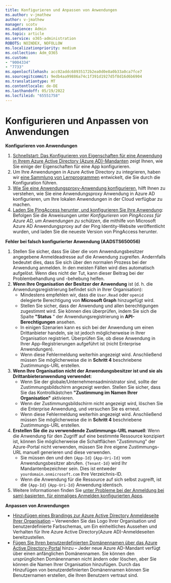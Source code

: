 ```yaml
---
title: Konfigurieren und Anpassen von Anwendungen
ms.author: v-jmathew
author: v-jmathew
manager: scotv
ms.audience: Admin
ms.topic: article
ms.service: o365-administration
ROBOTS: NOINDEX, NOFOLLOW
ms.localizationpriority: medium
ms.collection: Adm_O365
ms.custom:
- "9004334"
- "7733"
ms.openlocfilehash: acc02addc68935172b2ea0d0e8a0b33a0ca7fce7
ms.sourcegitcommit: 9edb4aa99886a74c1f391d1927d5f8d16d6b6904
ms.translationtype: MT
ms.contentlocale: de-DE
ms.lasthandoff: 05/19/2022
ms.locfileid: "65551758"
---
```

# <a name="configure-and-customize-applications"></a>Konfigurieren und Anpassen von Anwendungen

**Konfigurieren von Anwendungen**

1. [Schnellstart: Das Konfigurieren von Eigenschaften für eine Anwendung in Ihrem Azure Active Directory (Azure AD)-Mandanten](https://docs.microsoft.com/azure/active-directory/manage-apps/add-application-portal-configure) zeigt Ihnen, wie Sie einige der Eigenschaften für eine App konfigurieren.
2. Um Ihre Anwendungen in Azure Active Directory zu integrieren, haben wir [eine Sammlung von Lernprogrammen](https://docs.microsoft.com/azure/active-directory/saas-apps/tutorial-list) entwickelt, die Sie durch die Konfiguration führen.
3. [Wie Sie eine Anwendungsproxy-Anwendung konfigurieren](https://docs.microsoft.com/azure/active-directory/manage-apps/application-proxy-config-how-to), hilft Ihnen zu verstehen, wie Sie eine Anwendungsproxy Anwendung in Azure AD konfigurieren, um Ihre lokalen Anwendungen in der Cloud verfügbar zu machen.
4. [Laden Sie PingAccess herunter, und konfigurieren Sie Ihre Anwendung](https://docs.pingidentity.com/bundle/pingaccess-43/page/agents/azure/pa_c_PAAzureSolutionOverview.html): Befolgen Sie die Anweisungen unter *Konfigurieren von PingAccess für Azure AD, um Anwendungen zu schützen*, die mithilfe von Microsoft Azure AD Anwendungsproxy auf der Ping Identity-Website veröffentlicht wurden, und laden Sie die neueste Version von PingAccess herunter.

**Fehler bei falsch konfigurierter Anwendung (AADSTS650056)**

1. Stellen Sie sicher, dass Sie über die vom Anwendungsbesitzer angegebene Anmeldeadresse auf die Anwendung zugreifen. Andernfalls bedeutet dies, dass Sie sich über den normalen Prozess bei der Anwendung anmelden. In den meisten Fällen wird dies automatisch aufgelöst. Wenn dies nicht der Tut, kann dieser Beitrag bei der Problembehandlung und -behebung helfen.
2. **Wenn Ihre Organisation der Besitzer der Anwendung** ist (d. h. die Anwendungsregistrierung befindet sich in Ihrer Organisation):
    - Mindestens empfehlen wir, dass die `User.Read` oder `openid` delegierte Berechtigung von **Microsoft Graph** hinzugefügt wird.
    - Stellen Sie sicher, dass der Anwendung und allen berechtigungen zugestimmt wird. Sie können dies überprüfen, indem Sie sich die Spalte **"Status** " der Anwendungsregistrierung in **API-Berechtigungen** ansehen.
    - In einigen Szenarien kann es sich bei der Anwendung um einen Drittanbieter handeln, sie ist jedoch möglicherweise in Ihrer Organisation registriert. Überprüfen Sie, ob diese Anwendung in Ihrer App-Registrierungen aufgeführt ist (nicht Enterprise Anwendungen).
    - Wenn diese Fehlermeldung weiterhin angezeigt wird. Anschließend müssen Sie möglicherweise die in **Schritt 4** beschriebene Zustimmungs-URL erstellen.
3. **Wenn Ihre Organisation nicht der Anwendungsbesitzer ist und sie als Drittanbieteranwendung verwendet**:
    - Wenn Sie der globale/Unternehmensadministrator sind, sollte der Zustimmungsbildschirm angezeigt werden. Stellen Sie sicher, dass Sie das Kontrollkästchen **"Zustimmung im Namen Ihrer Organisation"** aktivieren.
    - Wenn der Zustimmungsbildschirm nicht angezeigt wird, löschen Sie die Enterprise Anwendung, und versuchen Sie es erneut.
    - Wenn diese Fehlermeldung weiterhin angezeigt wird. Anschließend müssen Sie möglicherweise die in **Schritt 4** beschriebene Zustimmungs-URL erstellen.
4. **Erstellen Sie die zu verwendende Zustimmungs-URL manuell**: Wenn die Anwendung für den Zugriff auf eine bestimmte Ressource konzipiert ist, können Sie möglicherweise die Schaltflächen "Zustimmung" der Azure-Portal nicht verwenden, müssen Sie ihre eigene Zustimmungs-URL manuell generieren und diese verwenden.
    - Sie müssen den und den `{App-Id}` `{App-Uri-Id}` vom Anwendungsbesitzer abrufen. `{Tenant-Id}` wird Ihr Mandantenbezeichner sein. Dies ist entweder `yourdomain.onmicrosoft.com` Ihre Verzeichnis-ID.
    - Wenn die Anwendung für die Ressource auf sich selbst zugreift, ist die `{App-Id}` `{App-Uri-Id}` Anwendung identisch.
5. Weitere Informationen finden Sie [unter Probleme bei der Anmeldung bei saml-basierten, für einmaliges Anmelden konfigurierten Apps](https://docs.microsoft.com/azure/active-directory/manage-apps/application-sign-in-problem-federated-sso-gallery#misconfigured-application).

**Anpassen von Anwendungen**

- [Hinzufügen eines Brandings zur Azure Active Directory Anmeldeseite Ihrer Organisation](https://docs.microsoft.com/azure/active-directory/fundamentals/customize-branding) – Verwenden Sie das Logo Ihrer Organisation und benutzerdefinierte Farbschemas, um Ein einheitliches Aussehen und Verhalten für Ihre Azure Active Directory(Azure AD)-Anmeldeseiten bereitzustellen.
- [Fügen Sie Ihren benutzerdefinierten Domänennamen über das Azure Active Directory-Portal](https://docs.microsoft.com/azure/active-directory/fundamentals/add-custom-domain) hinzu – Jeder neue Azure AD-Mandant verfügt über einen anfänglichen Domänennamen. Sie können den ursprünglichen Domänennamen nicht ändern oder löschen, aber Sie können die Namen Ihrer Organisation hinzufügen. Durch das Hinzufügen von benutzerdefinierten Domänennamen können Sie Benutzernamen erstellen, die Ihren Benutzern vertraut sind.
